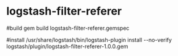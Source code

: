 # logstash-filter-referer

#build
gem build logstash-filter-referer.gemspec

#install 
/usr/share/logstash/bin/logstash-plugin install --no-verify logstash/plugin/logstash-filter-referer-1.0.0.gem
